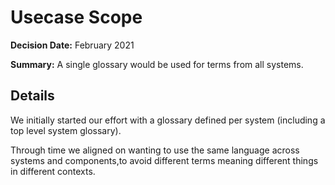 # Usecase Scope

**Decision Date:** February 2021

**Summary:** A single glossary would be used for terms from all systems.

## Details

We initially started our effort with a glossary defined per system (including a top level system glossary).

Through time we aligned on wanting to use the same language across systems and components,to avoid different terms meaning different things in different contexts.
